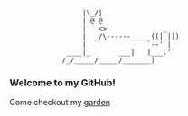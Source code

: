 ```ascii
                  |\_/|
                  | @ @
                  |   <>              _
                  |  _/\------____ ((| |))
                  |               `--' |
              ____|_       ___|   |___.'
             /_/_____/_____/_______|
```

### Welcome to my GitHub!

Come checkout my [garden](https://andrewlidong.xyz/)